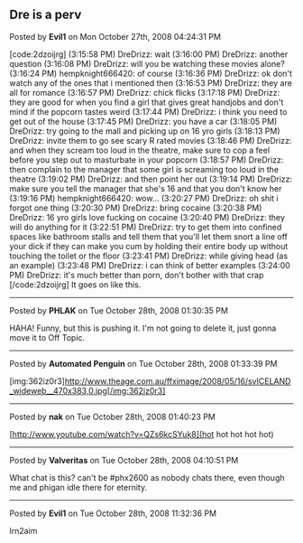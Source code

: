 ## Dre is a perv
Posted by **Evil1** on Mon October 27th, 2008 04:24:31 PM

[code:2dzoijrg]
(3:15:58 PM) DreDrizz: wait
(3:16:00 PM) DreDrizz: another question
(3:16:08 PM) DreDrizz: will you be watching these movies alone?
(3:16:24 PM) hempknight666420: of course
(3:16:36 PM) DreDrizz: ok don't watch any of the ones that i mentioned then
(3:16:53 PM) DreDrizz: they are all for romance
(3:16:57 PM) DreDrizz: chick flicks
(3:17:18 PM) DreDrizz: they are good for when you find a girl that gives great handjobs and don't mind if the popcorn tastes weird
(3:17:44 PM) DreDrizz: i think you need to get out of the house
(3:17:45 PM) DreDrizz: you have a car
(3:18:05 PM) DreDrizz: try going to the mall and picking up on 16 yro girls
(3:18:13 PM) DreDrizz: invite them to go see scary R rated movies
(3:18:46 PM) DreDrizz: and when they scream too loud in the theatre, make sure to cop a feel before you step out to masturbate in your popcorn
(3:18:57 PM) DreDrizz: then complain to the manager that some girl is screaming too loud in the theatre
(3:19:02 PM) DreDrizz: and then point her out
(3:19:14 PM) DreDrizz: make sure you tell the manager that she's 16 and that you don't know her
(3:19:16 PM) hempknight666420: wow...
(3:20:27 PM) DreDrizz: oh shit i forgot one thing
(3:20:30 PM) DreDrizz: bring cocaine
(3:20:38 PM) DreDrizz: 16 yro girls love fucking on cocaine
(3:20:40 PM) DreDrizz: they will do anything for it
(3:22:51 PM) DreDrizz: try to get them into confined spaces like bathroom stalls and tell them that you'll let them snort a line off your dick if they can make you cum by holding their entire body up without touching the toilet or the floor
(3:23:41 PM) DreDrizz: while giving head (as an example)
(3:23:48 PM) DreDrizz: i can think of better examples
(3:24:00 PM) DreDrizz: it's much better than porn, don't bother with that crap
[/code:2dzoijrg]
It goes on like this.

--------------------------------------------------------------------------------

Posted by **PHLAK** on Tue October 28th, 2008 01:30:35 PM

HAHA!  Funny, but this is pushing it.  I'm not going to delete it, just gonna move it to Off Topic.

--------------------------------------------------------------------------------

Posted by **Automated Penguin** on Tue October 28th, 2008 01:33:39 PM

[img:362iz0r3]http://www.theage.com.au/ffximage/2008/05/16/svICELAND_wideweb__470x383,0.jpg[/img:362iz0r3]

--------------------------------------------------------------------------------

Posted by **nak** on Tue October 28th, 2008 01:40:23 PM

[http://www.youtube.com/watch?v=QZs6kcSYuk8](hot hot hot hot hot)

--------------------------------------------------------------------------------

Posted by **Valveritas** on Tue October 28th, 2008 04:10:51 PM

What chat is this?  can't be #phx2600 as nobody chats there, even though me and phigan idle there for eternity.

--------------------------------------------------------------------------------

Posted by **Evil1** on Tue October 28th, 2008 11:32:36 PM

lrn2aim
